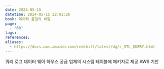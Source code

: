 ```yaml
---
date: 2024-05-15
datetime: 2024-05-15 22:01:26
book: 데이터_품질의_비밀
page:
  - "60"
tags: 
references: 
aliases:
  - https://docs.aws.amazon.com/redshift/latest/dg/r_STL_QUERY.html
---
```

쿼리 로그
데이터 웨어 하우스 공급 업체의 시스템 테이블에 패키지로 제공
AWS 기반